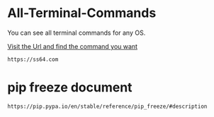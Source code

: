 # All-Terminal-Commands
You can see all terminal commands for any OS.

[Visit the Url and find the command you want](#)
    
    https://ss64.com

# pip freeze document

    https://pip.pypa.io/en/stable/reference/pip_freeze/#description

